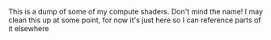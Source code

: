 This is a dump of some of my compute shaders. Don't mind the name!
I may clean this up at some point, for now it's just here so I can reference parts of it elsewhere
